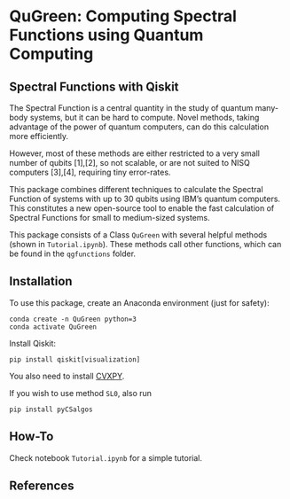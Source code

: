 # QuGreen: Computing Spectral Functions using Quantum Computing
## Spectral Functions with Qiskit

The Spectral Function is a central quantity in the study of quantum many-body systems, but it can be hard to compute. Novel methods, taking advantage of the power of quantum computers, can do this calculation more efficiently. 

However, most of these methods are either restricted to a very small number of qubits [1],[2], so not scalable, or are not suited to NISQ computers [3],[4], requiring tiny error-rates.

This package combines different techniques to calculate the Spectral Function of systems with up to 30 qubits using IBM’s quantum computers. This constitutes a new open-source tool to enable the fast calculation of Spectral Functions for small to medium-sized systems.

This package consists of a Class `QuGreen` with several helpful methods (shown in `Tutorial.ipynb`). These methods call other functions, which can be found in the `qgfunctions` folder.


## Installation

To use this package, create an Anaconda environment (just for safety):

```
conda create -n QuGreen python=3
conda activate QuGreen
```

Install Qiskit:
```
pip install qiskit[visualization]
```
You also need to install [CVXPY](https://www.cvxpy.org/install/).

If you wish to use method `SL0`, also run
```
pip install pyCSalgos
```

## How-To

Check notebook `Tutorial.ipynb` for a simple tutorial.

## References
